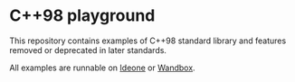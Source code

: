 # C++98 playground
This repository contains examples of C++98 standard library and features removed or deprecated in later standards.

All examples are runnable on [Ideone](https://ideone.com/) or [Wandbox](https://wandbox.org/).
